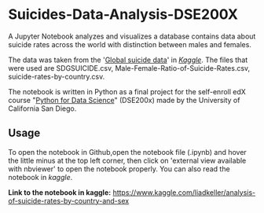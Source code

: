 # Suicides-Data-Analysis-DSE200X

A Jupyter Notebook analyzes and visualizes a database contains data about suicide rates across the world with distinction between males and females.

The data was taken from the '[Global suicide data](https://www.kaggle.com/sathutr/global-suicide-data)' in *[Kaggle](https://www.kaggle.com)*. The files that were used are SDGSUICIDE.csv, Male-Female-Ratio-of-Suicide-Rates.csv, suicide-rates-by-country.csv.

The notebook is written in Python as a final project for the self-enroll edX course "[Python for Data Science](https://www.edx.org/course/python-data-science-uc-san-diegox-dse200x)" (DSE200x) made by the University of California San Diego.

## Usage
To open the notebook in Github,open the notebook file (.ipynb) and hover the little minus at the top left corner, then click on 'external view available with nbviewer' to open the notebook properly. You can also read the notebook in *kaggle*.

**Link to the notebook in kaggle:** https://www.kaggle.com/liadkeller/analysis-of-suicide-rates-by-country-and-sex
